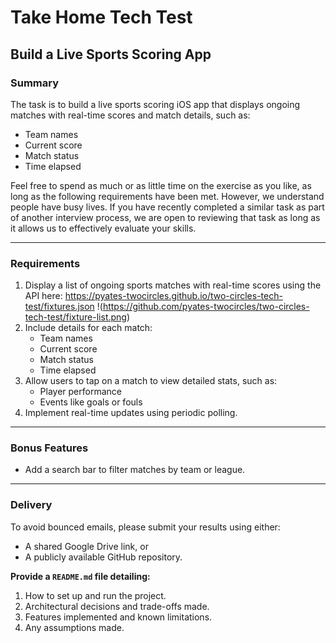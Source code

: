 # Take Home Tech Test  

## Build a Live Sports Scoring App  

### Summary  
The task is to build a live sports scoring iOS app that displays ongoing matches with real-time scores and match details, such as:  
- Team names  
- Current score  
- Match status  
- Time elapsed  

Feel free to spend as much or as little time on the exercise as you like, as long as the following requirements have been met. However, we understand people have busy lives. If you have recently completed a similar task as part of another interview process, we are open to reviewing that task as long as it allows us to effectively evaluate your skills.  

---

### Requirements  
1. Display a list of ongoing sports matches with real-time scores using the API here: https://pyates-twocircles.github.io/two-circles-tech-test/fixtures.json
!(https://github.com/pyates-twocircles/two-circles-tech-test/fixture-list.png)
2. Include details for each match:  
   - Team names  
   - Current score  
   - Match status  
   - Time elapsed
3. Allow users to tap on a match to view detailed stats, such as:  
   - Player performance  
   - Events like goals or fouls  
4. Implement real-time updates using periodic polling.  

---

### Bonus Features  
- Add a search bar to filter matches by team or league.  

---

### Delivery  
To avoid bounced emails, please submit your results using either:  
- A shared Google Drive link, or  
- A publicly available GitHub repository.  

**Provide a `README.md` file detailing:**  
1. How to set up and run the project.  
2. Architectural decisions and trade-offs made.  
3. Features implemented and known limitations.  
4. Any assumptions made.